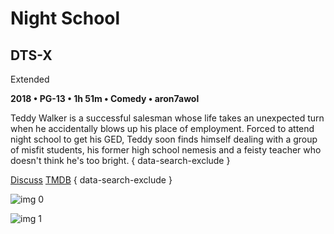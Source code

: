 # Night School

## DTS-X

Extended

**2018 • PG-13 • 1h 51m • Comedy • aron7awol**

Teddy Walker is a successful salesman whose life takes an unexpected turn when he accidentally blows up his place of employment. Forced to attend night school to get his GED, Teddy soon finds himself dealing with a group of misfit students, his former high school nemesis and a feisty teacher who doesn't think he's too bright.
{ data-search-exclude }

[Discuss](https://www.avsforum.com/threads/bass-eq-for-filtered-movies.2995212/post-57379506)  [TMDB](https://www.themoviedb.org/movie/454293)
{ data-search-exclude }

![img 0](https://i.imgur.com/HvB5X1u.jpg)

![img 1](https://i.imgur.com/aIaVdWL.jpg)

